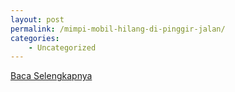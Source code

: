 ```yaml
---
layout: post
permalink: /mimpi-mobil-hilang-di-pinggir-jalan/
categories:
    - Uncategorized
---
```


[Baca Selengkapnya](/02)